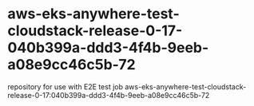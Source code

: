 # aws-eks-anywhere-test-cloudstack-release-0-17-040b399a-ddd3-4f4b-9eeb-a08e9cc46c5b-72
repository for use with E2E test job aws-eks-anywhere-test-cloudstack-release-0-17:040b399a-ddd3-4f4b-9eeb-a08e9cc46c5b-72
